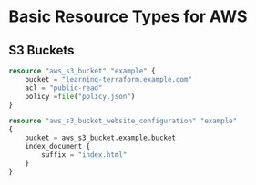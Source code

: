 # Basic Resource Types for AWS


## S3 Buckets

```terraform
resource "aws_s3_bucket" "example" {
    bucket = "learning-terraform.example.com"
    acl = "public-read"
    policy =file("policy.json")
}
```

```terraform
resource "aws_s3_bucket_website_configuration" "example" 
{
    bucket = aws_s3_bucket.example.bucket
    index_document {
        suffix = "index.html"
    } 
}
```